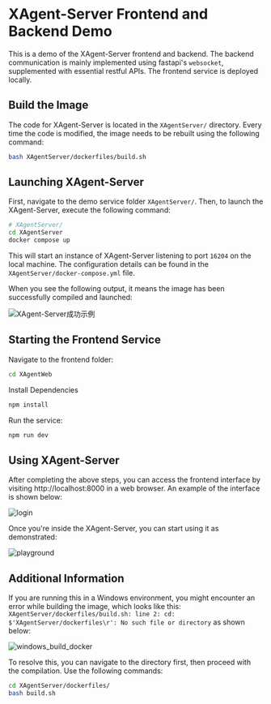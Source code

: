 # XAgent-Server Frontend and Backend Demo

This is a demo of the XAgent-Server frontend and backend. The backend communication is mainly implemented using fastapi's `websocket`, supplemented with essential restful APIs. The frontend service is deployed locally.

## Build the Image

The code for XAgent-Server is located in the `XAgentServer/` directory. Every time the code is modified, the image needs to be rebuilt using the following command:

```bash
bash XAgentServer/dockerfiles/build.sh
```

## Launching XAgent-Server

First, navigate to the demo service folder `XAgentServer/`. Then, to launch the XAgent-Server, execute the following command:

```bash
# XAgentServer/
cd XAgentServer
docker compose up
```
This will start an instance of XAgent-Server listening to port `16204` on the local machine. The configuration details can be found in the `XAgentServer/docker-compose.yml` file.

When you see the following output, it means the image has been successfully compiled and launched:

![XAgent-Server成功示例](https://gitee.com/sailaoda/pic2/raw/master/2023/202309272123424.png)

## Starting the Frontend Service

Navigate to the frontend folder:

```bash
cd XAgentWeb
```

Install Dependencies

```bash
npm install
```

Run the service:

```bash
npm run dev 
```



## Using XAgent-Server

After completing the above steps, you can access the frontend interface by visiting http://localhost:8000 in a web browser. An example of the interface is shown below:

![login](https://gitee.com/sailaoda/pic2/raw/master/2023/202309272130865.png)

Once you're inside the XAgent-Server, you can start using it as demonstrated:

![playground](https://gitee.com/sailaoda/pic2/raw/master/2023/202309272132478.png)

## Additional Information

If you are running this in a Windows environment, you might encounter an error while building the image, which looks like this: `XAgentServer/dockerfiles/build.sh: line 2: cd: $'XAgentServer/dockerfiles\r': No such file or directory` as shown below:

![windows_build_docker](https://gitee.com/sailaoda/pic2/raw/master/2023/202309280213559.png)

To resolve this, you can navigate to the directory first, then proceed with the compilation. Use the following commands:

```bash
cd XAgentServer/dockerfiles/
bash build.sh
```

